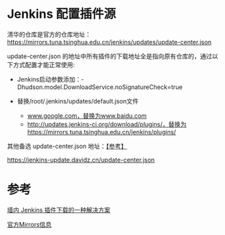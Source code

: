 # Jenkins 配置插件源

清华的仓库是官方的仓库地址：https://mirrors.tuna.tsinghua.edu.cn/jenkins/updates/update-center.json

update-center.json 的地址中所有插件的下载地址全是指向原有仓库的，通过以下方式配置才能正常使用:

- Jenkins启动参数添加：-Dhudson.model.DownloadService.noSignatureCheck=true
- 替换/root/.jenkins/updates/default.json文件

    - www.google.com，替换为www.baidu.com
    - http://updates.jenkins-ci.org/download/plugins/，替换为https://mirrors.tuna.tsinghua.edu.cn/jenkins/plugins/

其他备选 update-center.json 地址：[【参考】](https://jenkins-update.davidz.cn/)

https://jenkins-update.davidz.cn/update-center.json

# 参考

[墙内 Jenkins 插件下载的一种解决方案](https://blog.davidz.cn/jenkins-update-solution-inside-gfw/)

[官方Mirrors信息](http://mirrors.jenkins-ci.org/status.html)